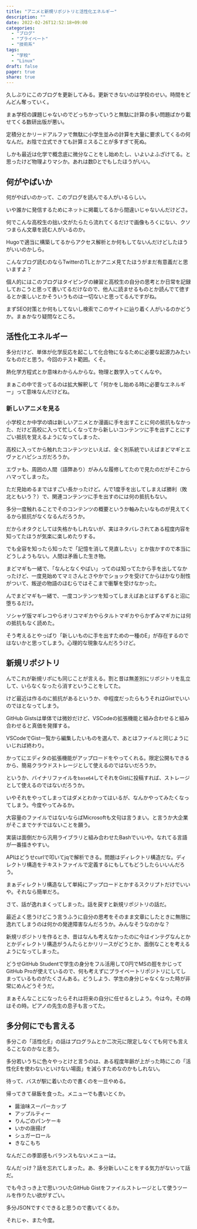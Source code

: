 ```yaml
---
title: "アニメと新規リポジトリと活性化エネルギー"
description: ""
date: 2022-02-26T12:52:18+09:00
categories:
  - "ブログ"
  - "プライベート"
  - "技術系"
tags:
  - "学校"
  - "Linux"
draft: false
pager: true
share: true
---
```


久しぶりにこのブログを更新してみる。更新できないのは学校のせい。時間をどんどん奪っていく。

まぁ学校の課題じゃないのでどっちかっていうと無駄に計算の多い問題ばかり載せてくる数研出版が悪い。

定積分とかリードアルファで無駄に小学生並みの計算を大量に要求してくるの何なんだ。お陰で立式できても計算ミスることが多すぎて死ぬ。

しかも最近は化学で概念底に微分なことをし始めたし、いよいよふざけてる。と思ったけど物理よりマシか。あれは数Dとでもしたほうがいい。

## 何がやばいか

何がやばいのかって、このブログを読んでる人がいるらしい。

いや誰かに発信するためにネットに掲載してるから間違いじゃないんだけどさ。

何でこんな高校生の拙い文がたらたら流れてくるだけで画像もろくにない、クソつまらん文章を読む人がいるのか。

Hugoで適当に構築してるからアクセス解析とか何もしてないんだけどしたほうがいいのかしら。

こんなブログ読むのならTwitterのTLとかアニメ見てたほうがまだ有意義だと思いますよ？

個人的にはこのブログはタイピングの練習と高校生の自分の思考とか日常を記録しておこうと思って書いてるだけなので、他人に読ませるものとか読んでて徳するとか楽しいとかそういうものは一切ないと思ってるんですがね。

まずSEO対策とか何もしてないし検索でこのサイトに辿り着く人がいるのかどうか。まぁかなり疑問なところ。

## 活性化エネルギー

多分だけど、単体が化学反応を起こして化合物になるために必要な起源力みたいなものだと思う。今回のテスト範囲。くそ。

熱化学方程式とか意味わからんからな。物理と数学入ってくんなや。

まぁこの中で言ってるのは拡大解釈して「何かをし始める時に必要なエネルギー」って意味なんだけどね。

### 新しいアニメを見る

小学校とか中学の頃は新しいアニメとか漫画に手を出すことに何の抵抗もなかった、だけど高校に入って忙しくなってから新しいコンテンツに手を出すことにすごい抵抗を覚えるようになってしまった、

高校に入ってから触れたコンテンツといえば、全く別系統でいえばまどマギとエヴァとハピシュガだろうか。

エヴァも、周囲の人間（語弊あり）がみんな履修してたので見たのだがそこからハマってしまった。

ただ見始めるまではすごい長かったけど。んで1度手を出してしまえば勝利（敗北ともいう？）で、関連コンテンツに手を出すのには何の抵抗もない。

多分一度触れることでそのコンテンツの概要というか軸みたいなものが見えてくるから抵抗がなくなるんだろうか。

だからオタクとしては失格かもしれないが、実はネタバレされてある程度内容を知ってたほうが気楽に楽しめたりする。

でも全容を知ったら知ったで「記憶を消して見直したい」とか抜かすので本当にどうしようもない。人間は矛盾した生き物。

まどマギも一緒で、「なんとなくやばい」ってのは知ってたから手を出してなかったけど、一度見始めてマミさんとさやかでショックを受けてからはかなり耐性がついて、叛逆の物語のほむらではそこまで衝撃を受けなかった。

んでまどマギも一緒で、一度コンテンツを知ってしまえばあとはずるずると沼に堕ちるだけ。

ソシャゲ版マギレコやらオリコマギカやらタルトマギカやらかずみマギカには何の抵抗もなく読めた。

そう考えるとやっぱり「新しいものに手を出すための一種のE」が存在するのではないかと思ってしまう。心理的な現象なんだろうけど。

## 新規リポジトリ

んでこれが新規リポにも同じことが言える。割と昔は無差別にリポジトリを乱立して、いらなくなったら消すということをしてた。

けど最近は作るのに抵抗があるというか、中程度だったらもうそれはGistでいいのではとなってしまう。

GitHub Gistsは単体では微妙だけど、VSCodeの拡張機能と組み合わせると組み合わせると真価を発揮する。

VSCodeでGist一覧から編集したいものを選んで、あとはファイルと同じようにいじれば終わり。

かってにエディタの拡張機能がアップロードをやってくれる。限定公開もできるから、簡易クラウドストレージとして使えるのではないだろうか。

というか、バイナリファイルを`base64`してそれをGistに投稿すれば、ストレージとして使えるのではないだろうか。

いやそれをやってしまってはダメとわかってはいるが、なんかやってみたくなってしまう。今度やってみるか。

大容量のファイルではないならばMicrosoftも文句は言うまい。と言うか大企業がそこまでケチではないことを願う。

実装は面倒だから汎用ライブラリと組み合わせたBashでいいや。なれてる言語が一番描きやすい。

APIはどうせcurlで叩いてjqで解析できる。問題はディレクトリ構造だな。ディレクトリ構造をテキストファイルで定義するにもしてもどうしたらいいんだろう。

まぁディレクトリ構造なして単純にアップロードとかするスクリプトだけでいいや。それなら簡単だろ。

さて、話が逸れまくってしまった。話を戻すと新規リポジトリの話だ。

最近よく思うけどこう言うふうに自分の思考をそのまま文章にしたときに無限に逸れてしまうのは何かの発達障害なんだろうか。みんなそうなのかな？

新規リポジトリを作るとき、昔はなんも考えなかったのに今はインテグなんとかとかディレクトリ構造がうんたらとかリリースがどうとか、面倒なことを考えるようになってしまった。

どうせGitHub Studentで学生の身分をフル活用して0円でMSの脛をかじってGitHub Proが使えているので、何も考えずにプライベートリポジトリにしてしまっているものがたくさんある。どうしよう、学生の身分じゃなくなった時が非常にめんどうそうだ。

まぁそんなことになったらそれは将来の自分に任せるとしよう。今は今。その時はその時。ピアノの先生の息子も言ってた。

## 多分何にでも言える

多分この「活性化E」の話はプログラムとか二次元に限定しなくても何でも言えることなのかなと思う。

多分若いうちに色々やっとけと言うのは、ある程度年齢が上がった時にこの「活性化Eを使わないといけない場面」を減らすためなのかもしれない。

待って、バスが駅に着いたので書くのを一旦やめる。

帰ってきて昼飯を食った。メニューでも書いとくか。

- 醤油味スーパーカップ
- アップルティー
- りんごのパンケーキ
- いかの唐揚げ
- シュガーロール
- きなこもち

なんだこの季節感もバランスもないメニューは。

なんだっけ？話を忘れてしまった。あ、多分新しいことをする気力がないって話だ。

でも今さっき上で思いついたGitHub Gistをファイルストレージとして使うツールを作りたい欲がすごい。

多分JSONですぐできると思うので書いてくるか。

それじゃ、また今度。
